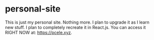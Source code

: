 # personal-site

This is just my personal site. Nothing more.
I plan to upgrade it as I learn new stuff. I plan to completely recreate it in React.js.
You can access it RIGHT NOW at: https://pcele.xyz.

